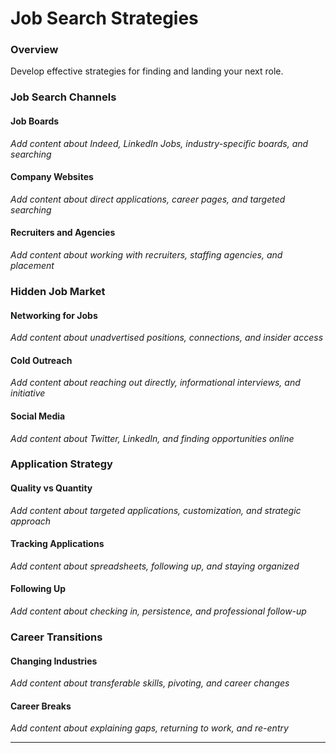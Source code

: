 # Job Search Strategies

### Overview

Develop effective strategies for finding and landing your next role.

### Job Search Channels

#### Job Boards
*Add content about Indeed, LinkedIn Jobs, industry-specific boards, and searching*

#### Company Websites
*Add content about direct applications, career pages, and targeted searching*

#### Recruiters and Agencies
*Add content about working with recruiters, staffing agencies, and placement*

### Hidden Job Market

#### Networking for Jobs
*Add content about unadvertised positions, connections, and insider access*

#### Cold Outreach
*Add content about reaching out directly, informational interviews, and initiative*

#### Social Media
*Add content about Twitter, LinkedIn, and finding opportunities online*

### Application Strategy

#### Quality vs Quantity
*Add content about targeted applications, customization, and strategic approach*

#### Tracking Applications
*Add content about spreadsheets, following up, and staying organized*

#### Following Up
*Add content about checking in, persistence, and professional follow-up*

### Career Transitions

#### Changing Industries
*Add content about transferable skills, pivoting, and career changes*

#### Career Breaks
*Add content about explaining gaps, returning to work, and re-entry*

---

